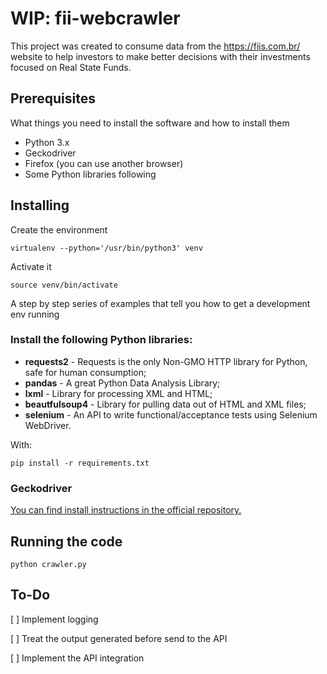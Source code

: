 # WIP: fii-webcrawler

This project was created to consume data from the https://fiis.com.br/ website to help investors to make better decisions with their investments focused on Real State Funds.

## Prerequisites

What things you need to install the software and how to install them

* Python 3.x
* Geckodriver
* Firefox (you can use another browser)
* Some Python libraries following

## Installing

Create the environment

```
virtualenv --python='/usr/bin/python3' venv
```

Activate it
```
source venv/bin/activate
```

A step by step series of examples that tell you how to get a development env running

### Install the following Python libraries:

 * **requests2** - Requests is the only Non-GMO HTTP library for Python, safe for human consumption;
 * **pandas** - A great Python Data Analysis Library;
 * **lxml** - Library for processing XML and HTML;
 * **beautfulsoup4** - Library for pulling data out of HTML and XML files;
 * **selenium** - An API to write functional/acceptance tests using Selenium WebDriver.

With:
```
pip install -r requirements.txt
```

### Geckodriver

[You can find install instructions in the official repository.](https://github.com/mozilla/geckodriver/releases)

## Running the code

```
python crawler.py
```

## To-Do
[ ] Implement logging

[ ] Treat the output generated before send to the API

[ ] Implement the API integration
